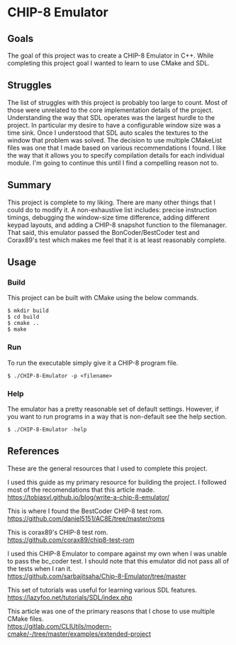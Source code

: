 # CHIP-8 Emulator

## Goals
The goal of this project was to create a CHIP-8 Emulator in C++. While completing this project goal I wanted to learn to use CMake and SDL. 

## Struggles
The list of struggles with this project is probably too large to count. Most of those were unrelated to the core implementation details of the project. Understanding the way that SDL operates was the largest hurdle to the project. In particular my desire to have a configurable window size was a time sink. Once I understood that SDL auto scales the textures to the window that problem was solved. The decision to use multiple CMakeList files was one that I made based on various recommendations I found. I like the way that it allows you to specify compilation details for each individual module. I'm going to continue this until I find a compelling reason not to. 

## Summary
This project is complete to my liking. There are many other things that I could do to modify it. A non-exhaustive list includes: precise instruction timings, debugging the window-size time difference, adding different keypad layouts, and adding a CHIP-8 snapshot function to the filemanager. That said, this emulator passed the BonCoder/BestCoder test and Corax89's test which makes me feel that it is at least reasonably complete.

## Usage
### Build
This project can be built with CMake using the below commands.

```
$ mkdir build
$ cd build
$ cmake ..
$ make
```

### Run
To run the executable simply give it a CHIP-8 program file. 
```
$ ./CHIP-8-Emulator -p <filename>
```

### Help
The emulator has a pretty reasonable set of default settings. However, if you want to run programs in a way that is non-default see the help section.
```
$ ./CHIP-8-Emulator -help
```

## References
These are the general resources that I used to complete this project.

I used this guide as my primary resource for building the project. I followed most of the recomendations that this article made.\
https://tobiasvl.github.io/blog/write-a-chip-8-emulator/

This is where I found the BestCoder CHIP-8 test rom.\
https://github.com/daniel5151/AC8E/tree/master/roms

This is corax89's CHIP-8 test rom.\
https://github.com/corax89/chip8-test-rom

I used this CHIP-8 Emulator to compare against my own when I was unable to pass the bc_coder test. I should note that this emulator did not pass all of the tests when I ran it.\
https://github.com/sarbajitsaha/Chip-8-Emulator/tree/master

This set of tutorials was useful for learning various SDL features.\
https://lazyfoo.net/tutorials/SDL/index.php

This article was one of the primary reasons that I chose to use multiple CMake files.\
https://gitlab.com/CLIUtils/modern-cmake/-/tree/master/examples/extended-project
